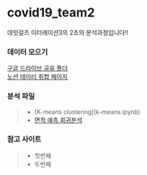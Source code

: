 # covid19_team2
데잇걸즈 이터레이션3의 2조의 분석과정입니다!!

 ### 데이터 모으기
 [구글 드라이브 공유 폴더](https://drive.google.com/drive/folders/1amNGEA59QldKo1vXS7JhQiV2voV9DK_u?usp=sharing)   
 [노션 데이터 취합 페이지](https://www.notion.so/8cd4d39be0684bffa1de51d4ec3b73bb)



### 분석 파일
> - [K-means clustering[(k-means.ipynb)
> - [면적 예측 회귀분석](회귀분석.ipynb)


### 참고 사이트
> - 첫번째
> - 두번째 
